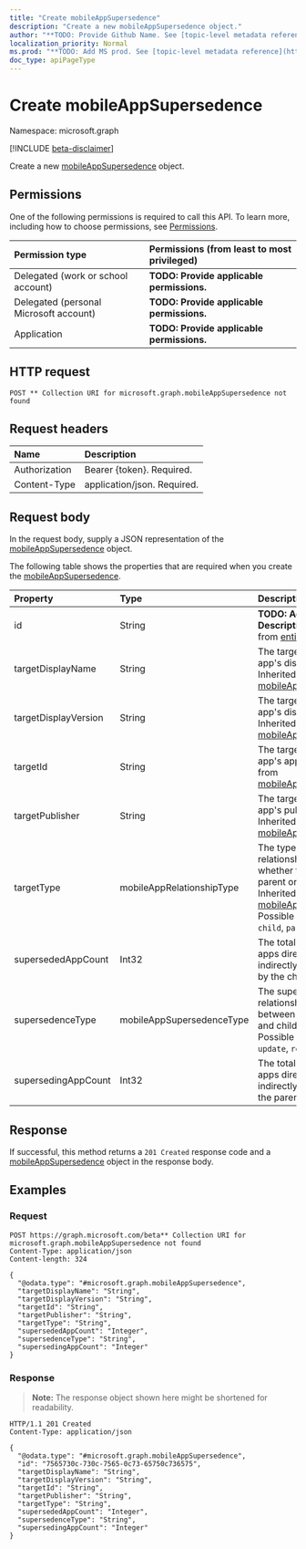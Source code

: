 ```yaml
---
title: "Create mobileAppSupersedence"
description: "Create a new mobileAppSupersedence object."
author: "**TODO: Provide Github Name. See [topic-level metadata reference](https://msgo.azurewebsites.net/add/document/guidelines/metadata.html#topic-level-metadata)**"
localization_priority: Normal
ms.prod: "**TODO: Add MS prod. See [topic-level metadata reference](https://msgo.azurewebsites.net/add/document/guidelines/metadata.html#topic-level-metadata)**"
doc_type: apiPageType
---
```


# Create mobileAppSupersedence
Namespace: microsoft.graph

[!INCLUDE [beta-disclaimer](../../includes/beta-disclaimer.md)]

Create a new [mobileAppSupersedence](../resources/mobileappsupersedence.md) object.

## Permissions
One of the following permissions is required to call this API. To learn more, including how to choose permissions, see [Permissions](/graph/permissions-reference).

|Permission type|Permissions (from least to most privileged)|
|:---|:---|
|Delegated (work or school account)|**TODO: Provide applicable permissions.**|
|Delegated (personal Microsoft account)|**TODO: Provide applicable permissions.**|
|Application|**TODO: Provide applicable permissions.**|

## HTTP request

<!-- {
  "blockType": "ignored"
}
-->
``` http
POST ** Collection URI for microsoft.graph.mobileAppSupersedence not found
```

## Request headers
|Name|Description|
|:---|:---|
|Authorization|Bearer {token}. Required.|
|Content-Type|application/json. Required.|

## Request body
In the request body, supply a JSON representation of the [mobileAppSupersedence](../resources/mobileappsupersedence.md) object.

The following table shows the properties that are required when you create the [mobileAppSupersedence](../resources/mobileappsupersedence.md).

|Property|Type|Description|
|:---|:---|:---|
|id|String|**TODO: Add Description** Inherited from [entity](../resources/entity.md)|
|targetDisplayName|String|The target mobile app's display name. Inherited from [mobileAppRelationship](../resources/mobileapprelationship.md)|
|targetDisplayVersion|String|The target mobile app's display version. Inherited from [mobileAppRelationship](../resources/mobileapprelationship.md)|
|targetId|String|The target mobile app's app id. Inherited from [mobileAppRelationship](../resources/mobileapprelationship.md)|
|targetPublisher|String|The target mobile app's publisher. Inherited from [mobileAppRelationship](../resources/mobileapprelationship.md)|
|targetType|mobileAppRelationshipType|The type of relationship indicating whether the target is a parent or child. Inherited from [mobileAppRelationship](../resources/mobileapprelationship.md). Possible values are: `child`, `parent`.|
|supersededAppCount|Int32|The total number of apps directly or indirectly superseded by the child app.|
|supersedenceType|mobileAppSupersedenceType|The supersedence relationship type between the parent and child apps. Possible values are: `update`, `replace`.|
|supersedingAppCount|Int32|The total number of apps directly or indirectly superseding the parent app.|



## Response

If successful, this method returns a `201 Created` response code and a [mobileAppSupersedence](../resources/mobileappsupersedence.md) object in the response body.

## Examples

### Request
<!-- {
  "blockType": "request",
  "name": "create_mobileappsupersedence_from_"
}
-->
``` http
POST https://graph.microsoft.com/beta** Collection URI for microsoft.graph.mobileAppSupersedence not found
Content-Type: application/json
Content-length: 324

{
  "@odata.type": "#microsoft.graph.mobileAppSupersedence",
  "targetDisplayName": "String",
  "targetDisplayVersion": "String",
  "targetId": "String",
  "targetPublisher": "String",
  "targetType": "String",
  "supersededAppCount": "Integer",
  "supersedenceType": "String",
  "supersedingAppCount": "Integer"
}
```


### Response
>**Note:** The response object shown here might be shortened for readability.
<!-- {
  "blockType": "response",
  "truncated": true,
  "@odata.type": "microsoft.graph.mobileAppSupersedence"
}
-->
``` http
HTTP/1.1 201 Created
Content-Type: application/json

{
  "@odata.type": "#microsoft.graph.mobileAppSupersedence",
  "id": "7565730c-730c-7565-0c73-65750c736575",
  "targetDisplayName": "String",
  "targetDisplayVersion": "String",
  "targetId": "String",
  "targetPublisher": "String",
  "targetType": "String",
  "supersededAppCount": "Integer",
  "supersedenceType": "String",
  "supersedingAppCount": "Integer"
}
```

